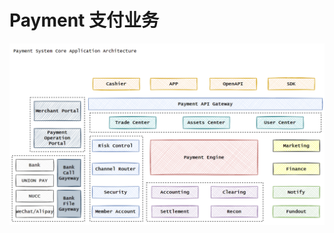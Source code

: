 # Payment 支付业务

![payment_system_core_application_architecture](./images/payment_system_core_application_architecture.png)
